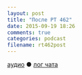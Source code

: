 ```yaml
---
layout: post
title: "После РТ 462"
date: 2015-09-19 18:26
comments: true
categories: podcast
filename: rt462post
---
```


[аудио](http://cdn.radio-t.com/rt462post.mp3) ● [лог чата](http://chat.radio-t.com/logs/radio-t-462.html)
<audio src="http://cdn.radio-t.com/rt462post.mp3" preload="none"></audio>

